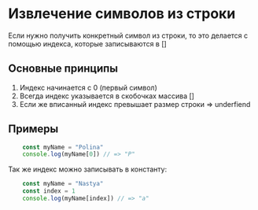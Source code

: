 # Извлечение символов из строки
Если нужно получить конкретный символ из строки, то это делается с помощью индекса, которые записываются в []

## Основные принципы

1. Индекс начинается с 0 (первый символ)
2. Всегда индекс указывается в скобочках массива []
3. Если же вписанный индекс превышает размер строки => underfiend

## Примеры

```javascript
    const myName = "Polina"
    console.log(myName[0]) // => "P"
```
Так же индекс можно записывать в константу:
```javascript
    const myName = "Nastya"
    const index = 1
    console.log(myName[index]) // => "a"
```